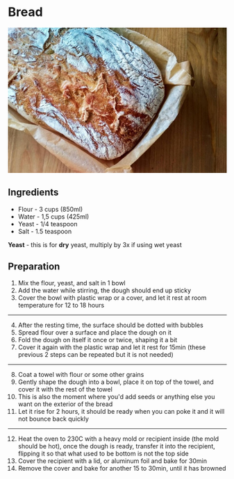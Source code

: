 # Bread

![no-knead-bread](../images/no_knead_bread.jpg)

## Ingredients  

- Flour - 3 cups (850ml)
- Water - 1,5 cups (425ml)
- Yeast - 1/4 teaspoon  
- Salt - 1.5 teaspoon  


**Yeast** - this is for **dry** yeast, multiply by 3x if using wet yeast

## Preparation  

1. Mix the flour, yeast, and salt in 1 bowl
2. Add the water while stirring, the dough should end up sticky
3. Cover the bowl with plastic wrap or a cover, and let it rest at room temperature for 12 to 18 hours
  
---

4. After the resting time, the surface should be dotted with bubbles
5. Spread flour over a surface and place the dough on it  
6. Fold the dough on itself it once or twice, shaping it a bit
7. Cover it again with the plastic wrap and let it rest for 15min (these previous 2 steps can be repeated but it is not needed)

---

8. Coat a towel with flour or some other grains  
9. Gently shape the dough into a bowl, place it on top of the towel, and cover it with the rest of the towel
10. This is also the moment where you'd add seeds or anything else you want on the exterior of the bread
11. Let it rise for 2 hours, it should be ready when you can poke it and it will not bounce back quickly

---

12. Heat the oven to 230C with a heavy mold or recipient inside (the mold should be hot), once the dough is ready, transfer it into the recipient, flipping it so that what used to be bottom is not the top side
13. Cover the recipient with a lid, or aluminum foil and bake for 30min
14. Remove the cover and bake for another 15 to 30min, until it has browned

